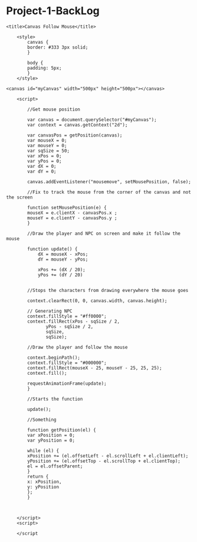 # Project-1-BackLog
<html>
 
<head>

	<title>Canvas Follow Mouse</title>
	
		<style>
			canvas {
			border: #333 3px solid;
			}
			 
			body {
			padding: 5px;
			}
		</style>
</head>

 
<body>

	<canvas id="myCanvas" width="500px" height="500px"></canvas>
 
		<script>
			
			//Get mouse position
			
			var canvas = document.querySelector("#myCanvas");
			var context = canvas.getContext("2d");
						
			var canvasPos = getPosition(canvas);
			var mouseX = 0;
			var mouseY = 0;
			var sqSize = 50;
			var xPos = 0;
			var yPos = 0;
			var dX = 0;
			var dY = 0;
					 
			canvas.addEventListener("mousemove", setMousePosition, false);
			
			//Fix to track the mouse from the corner of the canvas and not the screen
					 
			function setMousePosition(e) {
			mouseX = e.clientX - canvasPos.x ;
			mouseY = e.clientY - canvasPos.y ;
			}       
			
			//Draw the player and NPC on screen and make it follow the mouse
			
			function update() {
				dX = mouseX - xPos;
				dY = mouseY - yPos;
 
				xPos += (dX / 20);
				yPos += (dY / 20)
			
			
			//Stops the characters from drawing everywhere the mouse goes
		
			context.clearRect(0, 0, canvas.width, canvas.height);
			
			// Generating NPC 
			context.fillStyle = "#ff0000";
			context.fillRect(xPos - sqSize / 2,
                   yPos - sqSize / 2,
                   sqSize,
                   sqSize);
				
			//Draw the player and follow the mouse
			
			context.beginPath();
			context.fillStyle = "#000000";
			context.fillRect(mouseX - 25, mouseY - 25, 25, 25);  
			context.fill();
			  
			requestAnimationFrame(update);
			}
			 
			//Starts the function
			
			update();
			
			//Something 
		
			function getPosition(el) {
			var xPosition = 0;
			var yPosition = 0;
			 
			while (el) {
			xPosition += (el.offsetLeft - el.scrollLeft + el.clientLeft);
			yPosition += (el.offsetTop - el.scrollTop + el.clientTop);
			el = el.offsetParent;
			}
			return {
			x: xPosition,
			y: yPosition
			};
			}  
			


		</script>
		<script>

		</script
</body>
 
</html>
